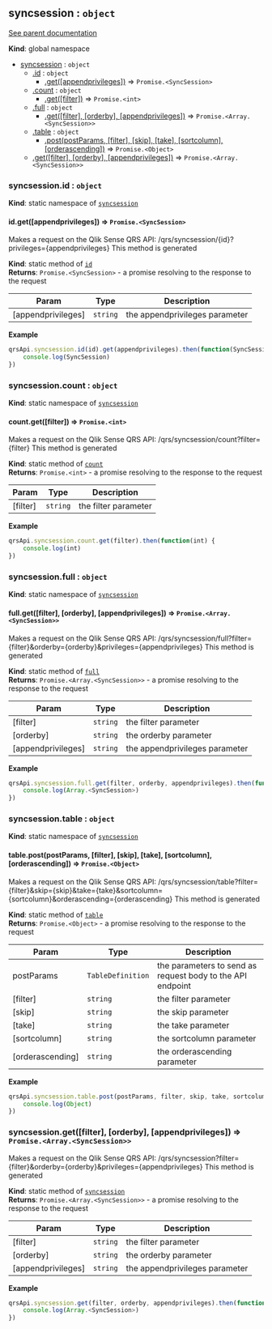 <a name="syncsession"></a>
## syncsession : <code>object</code>
[See parent documentation](qrs.md)

**Kind**: global namespace  

* [syncsession](#syncsession) : <code>object</code>
  * [.id](#syncsession.id) : <code>object</code>
    * [.get([appendprivileges])](#syncsession.id.get) ⇒ <code>Promise.&lt;SyncSession&gt;</code>
  * [.count](#syncsession.count) : <code>object</code>
    * [.get([filter])](#syncsession.count.get) ⇒ <code>Promise.&lt;int&gt;</code>
  * [.full](#syncsession.full) : <code>object</code>
    * [.get([filter], [orderby], [appendprivileges])](#syncsession.full.get) ⇒ <code>Promise.&lt;Array.&lt;SyncSession&gt;&gt;</code>
  * [.table](#syncsession.table) : <code>object</code>
    * [.post(postParams, [filter], [skip], [take], [sortcolumn], [orderascending])](#syncsession.table.post) ⇒ <code>Promise.&lt;Object&gt;</code>
  * [.get([filter], [orderby], [appendprivileges])](#syncsession.get) ⇒ <code>Promise.&lt;Array.&lt;SyncSession&gt;&gt;</code>

<a name="syncsession.id"></a>
### syncsession.id : <code>object</code>
**Kind**: static namespace of <code>[syncsession](#syncsession)</code>  
<a name="syncsession.id.get"></a>
#### id.get([appendprivileges]) ⇒ <code>Promise.&lt;SyncSession&gt;</code>
Makes a request on the Qlik Sense QRS API:
/qrs/syncsession/{id}?privileges={appendprivileges}
This method is generated

**Kind**: static method of <code>[id](#syncsession.id)</code>  
**Returns**: <code>Promise.&lt;SyncSession&gt;</code> - a promise resolving to the response to the request  

| Param | Type | Description |
| --- | --- | --- |
| [appendprivileges] | <code>string</code> | the appendprivileges parameter |

**Example**  
```javascript
qrsApi.syncsession.id(id).get(appendprivileges).then(function(SyncSession) {
	console.log(SyncSession)
})
```
<a name="syncsession.count"></a>
### syncsession.count : <code>object</code>
**Kind**: static namespace of <code>[syncsession](#syncsession)</code>  
<a name="syncsession.count.get"></a>
#### count.get([filter]) ⇒ <code>Promise.&lt;int&gt;</code>
Makes a request on the Qlik Sense QRS API:
/qrs/syncsession/count?filter={filter}
This method is generated

**Kind**: static method of <code>[count](#syncsession.count)</code>  
**Returns**: <code>Promise.&lt;int&gt;</code> - a promise resolving to the response to the request  

| Param | Type | Description |
| --- | --- | --- |
| [filter] | <code>string</code> | the filter parameter |

**Example**  
```javascript
qrsApi.syncsession.count.get(filter).then(function(int) {
	console.log(int)
})
```
<a name="syncsession.full"></a>
### syncsession.full : <code>object</code>
**Kind**: static namespace of <code>[syncsession](#syncsession)</code>  
<a name="syncsession.full.get"></a>
#### full.get([filter], [orderby], [appendprivileges]) ⇒ <code>Promise.&lt;Array.&lt;SyncSession&gt;&gt;</code>
Makes a request on the Qlik Sense QRS API:
/qrs/syncsession/full?filter={filter}&orderby={orderby}&privileges={appendprivileges}
This method is generated

**Kind**: static method of <code>[full](#syncsession.full)</code>  
**Returns**: <code>Promise.&lt;Array.&lt;SyncSession&gt;&gt;</code> - a promise resolving to the response to the request  

| Param | Type | Description |
| --- | --- | --- |
| [filter] | <code>string</code> | the filter parameter |
| [orderby] | <code>string</code> | the orderby parameter |
| [appendprivileges] | <code>string</code> | the appendprivileges parameter |

**Example**  
```javascript
qrsApi.syncsession.full.get(filter, orderby, appendprivileges).then(function(Array.<SyncSession>) {
	console.log(Array.<SyncSession>)
})
```
<a name="syncsession.table"></a>
### syncsession.table : <code>object</code>
**Kind**: static namespace of <code>[syncsession](#syncsession)</code>  
<a name="syncsession.table.post"></a>
#### table.post(postParams, [filter], [skip], [take], [sortcolumn], [orderascending]) ⇒ <code>Promise.&lt;Object&gt;</code>
Makes a request on the Qlik Sense QRS API:
/qrs/syncsession/table?filter={filter}&skip={skip}&take={take}&sortcolumn={sortcolumn}&orderascending={orderascending}
This method is generated

**Kind**: static method of <code>[table](#syncsession.table)</code>  
**Returns**: <code>Promise.&lt;Object&gt;</code> - a promise resolving to the response to the request  

| Param | Type | Description |
| --- | --- | --- |
| postParams | <code>TableDefinition</code> | the parameters to send as request body to the API endpoint |
| [filter] | <code>string</code> | the filter parameter |
| [skip] | <code>string</code> | the skip parameter |
| [take] | <code>string</code> | the take parameter |
| [sortcolumn] | <code>string</code> | the sortcolumn parameter |
| [orderascending] | <code>string</code> | the orderascending parameter |

**Example**  
```javascript
qrsApi.syncsession.table.post(postParams, filter, skip, take, sortcolumn, orderascending).then(function(Object) {
	console.log(Object)
})
```
<a name="syncsession.get"></a>
### syncsession.get([filter], [orderby], [appendprivileges]) ⇒ <code>Promise.&lt;Array.&lt;SyncSession&gt;&gt;</code>
Makes a request on the Qlik Sense QRS API:
/qrs/syncsession?filter={filter}&orderby={orderby}&privileges={appendprivileges}
This method is generated

**Kind**: static method of <code>[syncsession](#syncsession)</code>  
**Returns**: <code>Promise.&lt;Array.&lt;SyncSession&gt;&gt;</code> - a promise resolving to the response to the request  

| Param | Type | Description |
| --- | --- | --- |
| [filter] | <code>string</code> | the filter parameter |
| [orderby] | <code>string</code> | the orderby parameter |
| [appendprivileges] | <code>string</code> | the appendprivileges parameter |

**Example**  
```javascript
qrsApi.syncsession.get(filter, orderby, appendprivileges).then(function(Array.<SyncSession>) {
	console.log(Array.<SyncSession>)
})
```
